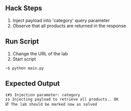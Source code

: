 ## Hack Steps

1. Inject payload into 'category' query parameter
2. Observe that all products are returned in the response

## Run Script

1. Change the URL of the lab
2. Start script

```
~$ python main.py
```

## Expected Output

```
⦗#⦘ Injection parameter: category
❯❯ Injecting payload to retrieve all products.. OK
🗹 The lab should be marked now as solved
```
